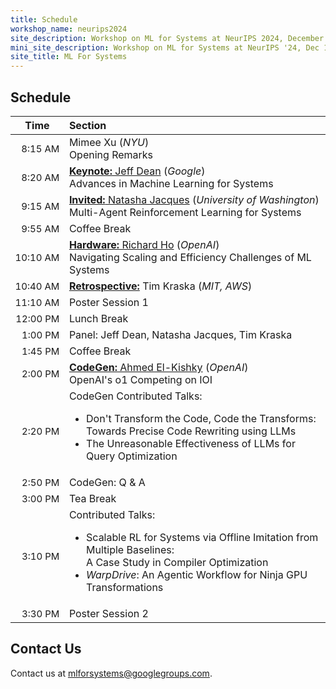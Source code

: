 ```yaml
---
title: Schedule
workshop_name: neurips2024
site_description: Workshop on ML for Systems at NeurIPS 2024, December 15, Vancouver Convention Center
mini_site_description: Workshop on ML for Systems at NeurIPS '24, Dec 15
site_title: ML For Systems
---
```

<div class="schedule_section virtual_schedule_section">
  <div class="inner clearfix">
    <section class="main-content">
      <h2>Schedule</h2>
      <table class="schedule-table">
        <thead>
          <tr>
            <th style="text-align: center; white-space: nowrap;">Time</th>
            <th style="text-align: left">Section</th>
          </tr>
        </thead>
        <tbody>
	  <tr>
          <td style="text-align: right; white-space: nowrap; font-size: 15px;">8:15 AM</td>
			    <td style="text-align: left">Mimee Xu (<i>NYU</i>)<br/> Opening Remarks</td>
          </tr>
          <tr>
          <td style="text-align: right; white-space: nowrap; font-size: 15px;">8:20 AM</td>
			    <td style="text-align: left"><a href="#dean_talk"><b>Keynote:</b> Jeff Dean</a> (<i>Google</i>)<br/> Advances in Machine Learning for Systems</td>
          </tr>
          <tr>
            <td style="text-align: right; white-space: nowrap; font-size: 15px;">9:15 AM</td>
            <td style="text-align: left"><a href="#jacques_talk"><b>Invited:</b> Natasha Jacques</a> (<i>University of Washington</i>)<br>Multi-Agent Reinforcement Learning for Systems</td>
          </tr>
          <tr>
            <td style="text-align: right; white-space: nowrap; font-size: 15px;">9:55 AM</td>
            <td style="text-align: left">Coffee Break<br/></td>
          </tr>
          <tr>
            <td style="text-align: right; white-space: nowrap; font-size: 15px;">10:10 AM</td>
			<td style="text-align: left"><a href="#richardho_talk"><b>Hardware:</b> Richard Ho</a> (<i>OpenAI</i>)<br>Navigating Scaling and Efficiency Challenges of ML Systems</td>
          </tr>
	  <tr>
            <td style="text-align: right; white-space: nowrap; font-size: 15px;">10:40 AM </td>
            <td style="text-align: left"><a href="#kraska_talk"><b>Retrospective:</b></a> Tim Kraska (<i>MIT, AWS</i>)</td>
          </tr>
	<tr>
            <td style="text-align: right; white-space: nowrap; font-size: 15px;">11:10 AM</td>
            <td style="text-align: left">Poster Session 1 <br/></td>
      </tr>
      <tr>
            <td style="text-align: right; white-space: nowrap; font-size: 15px;">12:00 PM</td>
            <td style="text-align: left">Lunch Break<br/></td>
      </tr>
      <tr>
          <td style="text-align: right; white-space: nowrap; font-size: 15px;">1:00 PM</td>
          <td style="text-align: left">Panel: Jeff Dean, Natasha Jacques, Tim Kraska </td>
       </tr>
       <tr>
            <td style="text-align: right; white-space: nowrap; font-size: 15px;">1:45 PM</td>
            <td style="text-align: left">Coffee Break<br/></td>
      </tr>
       <tr>
        <td style="text-align: right; white-space: nowrap; font-size: 15px;">2:00 PM</td>
	<td style="text-align: left"><a href="#ahmed_talk"><b>CodeGen:</b> Ahmed El-Kishky</a> (<i>OpenAI</i>)<br>OpenAI's o1 Competing on IOI</td>
      </tr>
       <tr>
            <td style="text-align: right; white-space: nowrap; font-size: 15px;">2:20 PM</td>
            <td style="text-align: left">CodeGen Contributed Talks:<ul><li>Don't Transform the Code, Code the Transforms: <br>Towards Precise Code Rewriting using LLMs</li><li>The Unreasonable Effectiveness of LLMs for Query Optimization</li></ul></td>
       </tr>
       <tr>
            <td style="text-align: right; white-space: nowrap; font-size: 15px;">2:50 PM</td>
            <td style="text-align: left">CodeGen: Q & A<br/></td>
       </tr>
       <tr>
            <td style="text-align: right; white-space: nowrap; font-size: 15px;">3:00 PM</td>
            <td style="text-align: left">Tea Break<br/></td>
       </tr>
       <tr>
        <td style="text-align: right; white-space: nowrap; font-size: 15px;">3:10 PM</td>
        <td style="text-align: left">Contributed Talks: <ul><li>Scalable RL for Systems via Offline Imitation from Multiple Baselines: <br>A Case Study in Compiler Optimization</li><li><i>WarpDrive</i>: An Agentic Workflow for Ninja GPU Transformations</li></ul></td>
      </tr>
      <tr>
        <td style="text-align: right; white-space: nowrap; font-size: 15px;">3:30 PM</td>
        <td style="text-align: left">Poster Session 2<br/></td>
      </tr>
        </tbody>
      </table>
    </section>
  </div>
</div>
<div class="contact-us-section">
    <div class="inner clearfix">
        <section class="main-content">
            <h2>Contact Us</h2>
            <p>
                Contact us at <a href="mailto:mlforsystems@googlegroups.com">mlforsystems@googlegroups.com</a>.
            </p>
        </section>
    </div>
</div>
